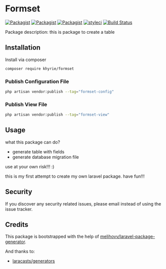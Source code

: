 # Formset
 
[![Packagist](https://img.shields.io/packagist/v/khyrie/formset.svg?style=plastic)](https://packagist.org/packages/khyrie/formset)
[![Packagist](https://img.shields.io/packagist/dt/khyrie/formset?style=plastic)](https://packagist.org/packages/khyrie/formset)
[![Packagist](https://img.shields.io/packagist/l/khyrie/formset.svg?style=plastic)](https://packagist.org/packages/khyrie/formset)
[![styleci](https://styleci.io/repos/222476788/shield?style=plastic)](https://styleci.io/repos/222476788)
[![Build Status](https://travis-ci.org/uekichinos/formset.svg?branch=master)](https://travis-ci.org/uekichinos/formset)

Package description: this is package to create a table

## Installation

Install via composer
```bash
composer require khyrie/formset
```
 
### Publish Configuration File

```bash
php artisan vendor:publish --tag="formset-config"
```

### Publish View File

```bash
php artisan vendor:publish --tag="formset-view"
```

## Usage

what this package can do?

- generate table with fields
- generate database migration file

use at your own risk!!! :)

this is my first attempt to create my own laravel package. have fun!!!

## Security

If you discover any security related issues, please email instead of using the issue tracker.

## Credits

This package is bootstrapped with the help of
[melihovv/laravel-package-generator](https://github.com/melihovv/laravel-package-generator).

And thanks to:

- [laracasts/generators](https://github.com/laracasts/Laravel-5-Generators-Extended)